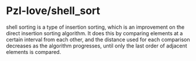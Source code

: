 # Pzl-love/shell_sort
shell sorting is a type of insertion sorting, which is an improvement on the direct insertion sorting algorithm.
It does this by comparing elements at a certain interval from each other,
and the distance used for each comparison decreases as the algorithm progresses, until only the last order of adjacent elements is compared.
